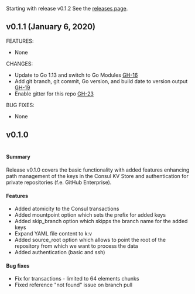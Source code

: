 Starting with release v0.1.2 See the [releases page](https://github.com/KohlsTechnology/git2consul-go/releases).

## v0.1.1 (January 6, 2020)
FEATURES:
* None

CHANGES:
* Update to Go 1.13 and switch to Go Modules [GH-16](https://github.com/KohlsTechnology/git2consul-go/pull/16)
* Add git branch, git commit, Go version, and build date to version output [GH-19](https://github.com/KohlsTechnology/git2consul-go/pull/19)
* Enable gitter for this repo [GH-23](https://github.com/KohlsTechnology/git2consul-go/pull/23)

BUG FIXES:
* None

## v0.1.0
#
#### Summary
Release v0.1.0 covers the basic functionality with added features enhancing path management of the keys in the Consul KV Store and authentication for private repositories (f.e. GitHub Enterprise).
#### Features

* Added atomicity to the Consul transactions
* Added mountpoint option which sets the prefix for added keys
* Added skip_branch option which skipps the branch name for the added keys
* Expand YAML file content to k:v
* Added source_root option which allows to point the root of the repository from which we want to process the data
* Added authentication (basic and ssh)

#### Bug fixes

* Fix for transactions - limited to 64 elements chunks
* Fixed reference "not found" issue on branch pull
